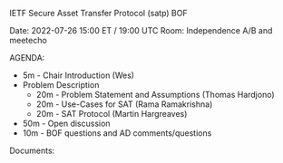 IETF Secure Asset Transfer Protocol (satp) BOF

Date: 2022-07-26 15:00 ET / 19:00 UTC
Room:  Independence A/B and meetecho

AGENDA:

- 5m - Chair Introduction (Wes)
- Problem Description
    - 20m - Problem Statement and Assumptions (Thomas Hardjono) 
    - 20m - Use-Cases for SAT (Rama Ramakrishna)
    - 20m - SAT Protocol (Martin Hargreaves)
- 50m - Open discussion
- 10m - BOF questions and AD comments/questions


Documents:
